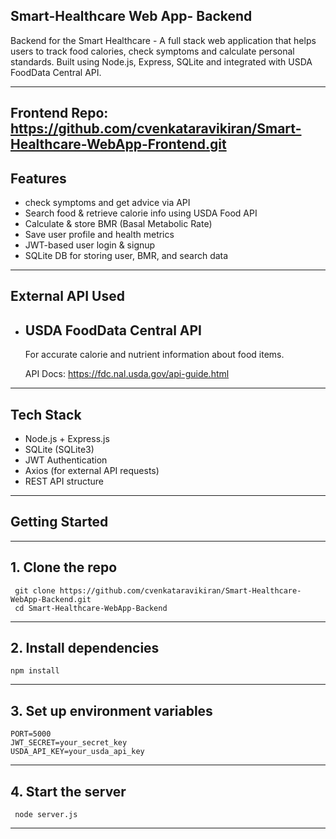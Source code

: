 Smart-Healthcare Web App- Backend 
-------------------------------------------------------------------------------------------------------------------------------------------
Backend for the Smart Healthcare - A full stack web application that helps users to track food calories, check symptoms and calculate personal standards. Built using Node.js, Express, SQLite and integrated with USDA FoodData Central API.

------------------------------------------------------------------------------------------------------------------------------------------

Frontend Repo: https://github.com/cvenkataravikiran/Smart-Healthcare-WebApp-Frontend.git
-------------------------------------------------------------------------------------------------------------------------------------------
Features 
-------------------------------------------------------------------------------------------------------------------------------------------
* check symptoms and get advice via API
* Search food & retrieve calorie info using USDA Food API
* Calculate & store BMR (Basal Metabolic Rate)
* Save user profile and health metrics
* JWT-based user login & signup
* SQLite DB for storing user, BMR, and search data

-------------------------------------------------------------------------------------------------------------------------------------------
External API Used
-------------------------------------------------------------------------------------------------------------------------------------------

* USDA FoodData Central API
  ----------------------------------------------------------------------------------------------------------------------------------------
   For accurate calorie and nutrient information about food items.
  
   API Docs: https://fdc.nal.usda.gov/api-guide.html

-------------------------------------------------------------------------------------------------------------------------------------------
Tech Stack
-------------------------------------------------------------------------------------------------------------------------------------------
* Node.js + Express.js
* SQLite (SQLite3)
* JWT Authentication
* Axios (for external API requests)
* REST API structure
-------------------------------------------------------------------------------------------------------------------------------------------
## Getting Started
-----------------------------------------------------------------------------------------------------------------------------------------
## 1. Clone the repo
    
     git clone https://github.com/cvenkataravikiran/Smart-Healthcare-WebApp-Backend.git 
     cd Smart-Healthcare-WebApp-Backend
   
   -------------------------------------------------------------------------------------------------------------------------------------------
## 2. Install dependencies

    npm install
   
   ----------------------------------------------------------------------------------------------------------------------------------------
## 3. Set up environment variables
   
    PORT=5000
    JWT_SECRET=your_secret_key
    USDA_API_KEY=your_usda_api_key
   
  -----------------------------------------------------------------------------------------------------------------------------------------
## 4. Start the server
   
     node server.js
   
   ----------------------------------------------------------------------------------------------------------------------------------------
